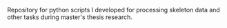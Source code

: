 Repository for python scripts I developed for processing skeleton data and other tasks during master's thesis research.
